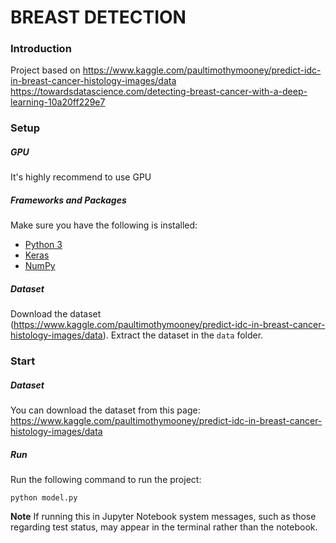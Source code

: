 # BREAST DETECTION
### Introduction
Project based on https://www.kaggle.com/paultimothymooney/predict-idc-in-breast-cancer-histology-images/data
https://towardsdatascience.com/detecting-breast-cancer-with-a-deep-learning-10a20ff229e7

### Setup
##### GPU
It's highly recommend to use GPU
##### Frameworks and Packages
Make sure you have the following is installed:
 - [Python 3](https://www.python.org/)
 - [Keras](https://keras.io)
 - [NumPy](http://www.numpy.org/)

##### Dataset
Download the dataset (https://www.kaggle.com/paultimothymooney/predict-idc-in-breast-cancer-histology-images/data). Extract the dataset in the `data` folder.

### Start
##### Dataset
You can download the dataset from this page: https://www.kaggle.com/paultimothymooney/predict-idc-in-breast-cancer-histology-images/data
##### Run
Run the following command to run the project:
```
python model.py
```
**Note** If running this in Jupyter Notebook system messages, such as those regarding test status, may appear in the terminal rather than the notebook.


